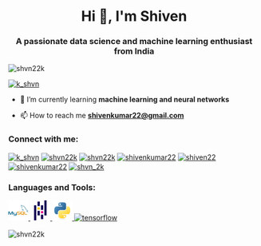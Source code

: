 <h1 align="center">Hi 👋, I'm Shiven</h1>
<h3 align="center">A passionate data science and machine learning enthusiast from India</h3>

<p align="left"> <img src="https://komarev.com/ghpvc/?username=shvn22k&label=Profile%20views&color=0e75b6&style=flat" alt="shvn22k" /> </p>

<p align="left"> <a href="https://twitter.com/k_shvn" target="blank"><img src="https://img.shields.io/twitter/follow/k_shvn?logo=twitter&style=for-the-badge" alt="k_shvn" /></a> </p>

- 🌱 I’m currently learning **machine learning and neural networks**

- 📫 How to reach me **shivenkumar22@gmail.com**

<h3 align="left">Connect with me:</h3>
<p align="left">
<a href="https://twitter.com/k_shvn" target="blank"><img align="center" src="https://raw.githubusercontent.com/rahuldkjain/github-profile-readme-generator/master/src/images/icons/Social/twitter.svg" alt="k_shvn" height="30" width="40" /></a>
<a href="https://kaggle.com/shvn22k" target="blank"><img align="center" src="https://raw.githubusercontent.com/rahuldkjain/github-profile-readme-generator/master/src/images/icons/Social/kaggle.svg" alt="shvn22k" height="30" width="40" /></a>
<a href="https://instagram.com/shvn22k" target="blank"><img align="center" src="https://raw.githubusercontent.com/rahuldkjain/github-profile-readme-generator/master/src/images/icons/Social/instagram.svg" alt="shvn22k" height="30" width="40" /></a>
<a href="https://www.hackerrank.com/shivenkumar22" target="blank"><img align="center" src="https://raw.githubusercontent.com/rahuldkjain/github-profile-readme-generator/master/src/images/icons/Social/hackerrank.svg" alt="shivenkumar22" height="30" width="40" /></a>
<a href="https://www.leetcode.com/shiven22" target="blank"><img align="center" src="https://raw.githubusercontent.com/rahuldkjain/github-profile-readme-generator/master/src/images/icons/Social/leet-code.svg" alt="shiven22" height="30" width="40" /></a>
<a href="https://auth.geeksforgeeks.org/user/shivenkumar22" target="blank"><img align="center" src="https://raw.githubusercontent.com/rahuldkjain/github-profile-readme-generator/master/src/images/icons/Social/geeks-for-geeks.svg" alt="shivenkumar22" height="30" width="40" /></a>
<a href="https://discord.gg/shvn_2k" target="blank"><img align="center" src="https://raw.githubusercontent.com/rahuldkjain/github-profile-readme-generator/master/src/images/icons/Social/discord.svg" alt="shvn_2k" height="30" width="40" /></a>
</p>

<h3 align="left">Languages and Tools:</h3>
<p align="left"> <a href="https://www.mysql.com/" target="_blank" rel="noreferrer"> <img src="https://raw.githubusercontent.com/devicons/devicon/master/icons/mysql/mysql-original-wordmark.svg" alt="mysql" width="40" height="40"/> </a> <a href="https://pandas.pydata.org/" target="_blank" rel="noreferrer"> <img src="https://raw.githubusercontent.com/devicons/devicon/2ae2a900d2f041da66e950e4d48052658d850630/icons/pandas/pandas-original.svg" alt="pandas" width="40" height="40"/> </a> <a href="https://www.python.org" target="_blank" rel="noreferrer"> <img src="https://raw.githubusercontent.com/devicons/devicon/master/icons/python/python-original.svg" alt="python" width="40" height="40"/> </a> <a href="https://www.tensorflow.org" target="_blank" rel="noreferrer"> <img src="https://www.vectorlogo.zone/logos/tensorflow/tensorflow-icon.svg" alt="tensorflow" width="40" height="40"/> </a> </p>

<p><img align="center" src="https://github-readme-stats.vercel.app/api/top-langs?username=shvn22k&show_icons=true&locale=en&layout=compact" alt="shvn22k" /></p>
